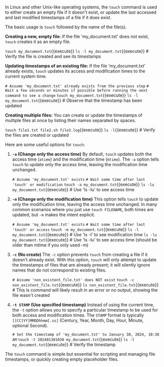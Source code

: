 In Linux and other Unix-like operating systems, the `touch` command is used to either create an empty file if it doesn't exist, or update the last accessed and last modified timestamps of a file if it does exist.

The basic usage is `touch` followed by the name of the file(s).

**Creating a new, empty file:**
If the file 'my_document.txt' does not exist, `touch` creates it as an empty file.

`touch my_document.txt`{{execute}}
`ls -l my_document.txt`{{execute}} # Verify the file is created and see its timestamps

**Updating timestamps of an existing file:**
If the file 'my_document.txt' already exists, `touch` updates its access and modification times to the current system time.

`# Assume 'my_document.txt' already exists from the previous step`
`# Wait a few seconds or minutes if possible before running the next command to see a change`
`touch my_document.txt`{{execute}}
`ls -l my_document.txt`{{execute}} # Observe that the timestamp has been updated

**Creating multiple files:**
You can create or update the timestamps of multiple files at once by listing their names separated by spaces.

`touch file1.txt file2.sh file3.log`{{execute}}
`ls -l`{{execute}} # Verify the files are created or updated

Here are some useful options for `touch`:

1.  **`-a` (Change only the access time)**
    By default, `touch` updates both the access time (`atime`) and the modification time (`mtime`). The `-a` option tells `touch` to update only the access time, leaving the modification time unchanged.

    `# Assume 'my_document.txt' exists`
    `# Wait some time after last 'touch' or modification`
    `touch -a my_document.txt`{{execute}}
    `ls -lu my_document.txt`{{execute}} # Use 'ls -lu' to see access time

2.  **`-m` (Change only the modification time)**
    This option tells `touch` to update only the modification time, leaving the access time unchanged. In many common scenarios where you just use `touch FILENAME`, both times are updated, but `-m` makes the intent explicit.

    `# Assume 'my_document.txt' exists`
    `# Wait some time after last 'touch' or access`
    `touch -m my_document.txt`{{execute}}
    `ls -l my_document.txt`{{execute}} # Use 'ls -l' to see modification time
    `ls -lu my_document.txt`{{execute}} # Use 'ls -lu' to see access time (should be older than mtime if you only used -m)

3.  **`-c` (No create)**
    The `-c` option prevents `touch` from creating a file if it doesn't already exist. With this option, `touch` will only attempt to update the timestamps of files that are already present; it will silently ignore names that do not correspond to existing files.

    `# Assume 'non_existent_file.txt' does NOT exist`
    `touch -c non_existent_file.txt`{{execute}}
    `ls non_existent_file.txt`{{execute}} # This ls command will likely result in an error or no output, showing the file wasn't created

4.  **`-t STAMP` (Use specified timestamp)**
    Instead of using the current time, the `-t` option allows you to specify a particular timestamp to be used for both access and modification times. The `STAMP` format is typically `[[CC]YY]MMDDhhmm[.ss]` (Century, Year, Month, Day, Hour, Minute, optional Second).

    `# Set the timestamp of 'my_document.txt' to January 30, 2024, 10:30 AM`
    `touch -t 202401301030 my_document.txt`{{execute}}
    `ls -l my_document.txt`{{execute}} # Verify the timestamp

The `touch` command is simple but essential for scripting and managing file timestamps, or quickly creating empty placeholder files.